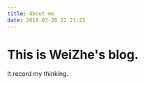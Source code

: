 ```yaml
---
title: About me
date: 2018-03-28 22:21:23
---
```


# This is WeiZhe's blog. 

It record my thinking.
